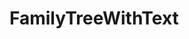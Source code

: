 # FamilyTreeWithText



<!DOCTYPE html>
<meta charset="utf-8">
<head>
  <title>Tree layout</title>
</head>

<style>
.node {
  fill: steelblue;
  stroke: none;
}

.link {
  fill: blue;
  stroke: #ccc;
  stroke-width: 1px;
}
</style>

<body>
  <br>
  <svg width="500" height="500" fill="blue">
    <g transform="translate(5, 20)">
      <g class="links"></g>
      <g class="nodes"></g>
    </g>
  </svg>

  <script src="https://cdnjs.cloudflare.com/ajax/libs/d3/4.2.2/d3.min.js"></script>
  <script>
var data = {
  "name": "A1",
  "children": [
    {
      "name": "B1",
      "children": [
        {
          "name": "C1",
          "value": 100
        },
        {
          "name": "C2",
          "value": 300
        },
        {
          "name": "C3",
          "value": 200
        }
      ]
    },
    {
      "name": "B2",
      "value": 200
    },
    {
      "name": "B2",
      "value": 200
    },
    {
      "name": "B2",
      "value": 200
    },
    {
      "name": "B2",
      "value": 200
    },
    {
      "name": "B2",
      "value": 200
    }
  ]
}

var treeLayout = d3.tree()
  .size([400, 200])

var root = d3.hierarchy(data)

treeLayout(root)

// Nodes
const svg = d3.select('svg g.nodes')
  .selectAll('circle.node')
  .data(root.descendants())
  .enter()
  .append('circle')
  .classed('node', true)
  .attr('cx', function(d) {return d.x;})
  .attr('cy', function(d) {return d.y;})
  .attr('r', 6);

// Links
d3.select('svg g.links')
  .selectAll('path.link')
  .data(root.links())
  .enter()
  .append('path')
  .classed('link', true)
  .attr('d', function(d) {
    
    
    return "M"+`${d.source.x} ${d.source.y} C ${d.source.x} ${(d.source.y+d.target.y)/2}
     ${(d.source.x+d.target.x)/2} ${(d.source.y+d.target.y)/2}  ${d.target.x} ${d.target.y} Z`;})
  

     const text = svg.append('g');
text.
select('text').
data(root.descendants())
.enter()
.append('text')
.attr('x',d=>d.x).attr('y',d=>d.y-2)
.text(d=>d.data.name);



var nodeEnter = d3.select('svg g .nodes').data(root.descendants())

	  .on("click",(d)=>console.log(d))


  </script>
</body>
</html>
